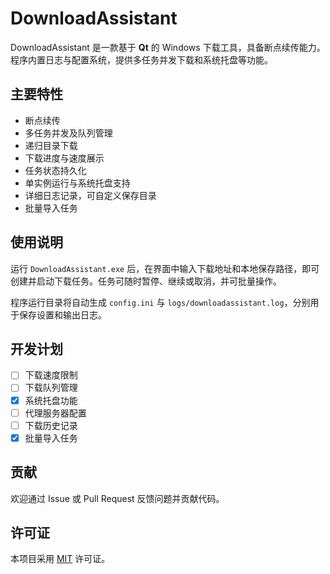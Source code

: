 # DownloadAssistant

DownloadAssistant 是一款基于 **Qt** 的 Windows 下载工具，具备断点续传能力。程序内置日志与配置系统，提供多任务并发下载和系统托盘等功能。

## 主要特性

- 断点续传
- 多任务并发及队列管理
- 递归目录下载
- 下载进度与速度展示
- 任务状态持久化
- 单实例运行与系统托盘支持
- 详细日志记录，可自定义保存目录
- 批量导入任务

## 使用说明

运行 `DownloadAssistant.exe` 后，在界面中输入下载地址和本地保存路径，即可创建并启动下载任务。任务可随时暂停、继续或取消，并可批量操作。

程序运行目录将自动生成 `config.ini` 与 `logs/downloadassistant.log`，分别用于保存设置和输出日志。

## 开发计划

- [ ] 下载速度限制
- [ ] 下载队列管理
- [x] 系统托盘功能
- [ ] 代理服务器配置
- [ ] 下载历史记录
- [x] 批量导入任务

## 贡献

欢迎通过 Issue 或 Pull Request 反馈问题并贡献代码。

## 许可证

本项目采用 [MIT](LICENSE) 许可证。
